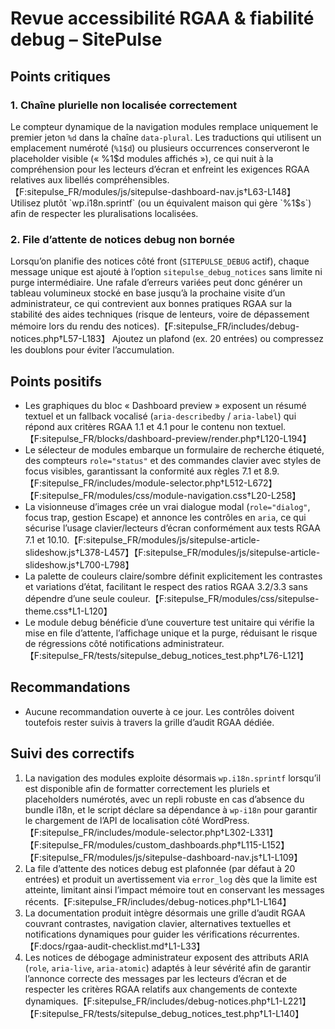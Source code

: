 # Revue accessibilité RGAA & fiabilité debug – SitePulse

## Points critiques

### 1. Chaîne plurielle non localisée correctement
Le compteur dynamique de la navigation modules remplace uniquement le premier jeton `%d` dans la chaîne `data-plural`. Les traductions qui utilisent un emplacement numéroté (`%1$d`) ou plusieurs occurrences conserveront le placeholder visible (« %1$d modules affichés »), ce qui nuit à la compréhension pour les lecteurs d’écran et enfreint les exigences RGAA relatives aux libellés compréhensibles.【F:sitepulse_FR/modules/js/sitepulse-dashboard-nav.js†L63-L148】 Utilisez plutôt `wp.i18n.sprintf` (ou un équivalent maison qui gère `%1$s`) afin de respecter les pluralisations localisées.

### 2. File d’attente de notices debug non bornée
Lorsqu’on planifie des notices côté front (`SITEPULSE_DEBUG` actif), chaque message unique est ajouté à l’option `sitepulse_debug_notices` sans limite ni purge intermédiaire. Une rafale d’erreurs variées peut donc générer un tableau volumineux stocké en base jusqu’à la prochaine visite d’un administrateur, ce qui contrevient aux bonnes pratiques RGAA sur la stabilité des aides techniques (risque de lenteurs, voire de dépassement mémoire lors du rendu des notices).【F:sitepulse_FR/includes/debug-notices.php†L57-L183】 Ajoutez un plafond (ex. 20 entrées) ou compressez les doublons pour éviter l’accumulation.

## Points positifs

- Les graphiques du bloc « Dashboard preview » exposent un résumé textuel et un fallback vocalisé (`aria-describedby` / `aria-label`) qui répond aux critères RGAA 1.1 et 4.1 pour le contenu non textuel.【F:sitepulse_FR/blocks/dashboard-preview/render.php†L120-L194】
- Le sélecteur de modules embarque un formulaire de recherche étiqueté, des compteurs `role="status"` et des commandes clavier avec styles de focus visibles, garantissant la conformité aux règles 7.1 et 8.9.【F:sitepulse_FR/includes/module-selector.php†L512-L672】【F:sitepulse_FR/modules/css/module-navigation.css†L20-L258】
- La visionneuse d’images crée un vrai dialogue modal (`role="dialog"`, focus trap, gestion Escape) et annonce les contrôles en `aria`, ce qui sécurise l’usage clavier/lecteurs d’écran conformément aux tests RGAA 7.1 et 10.10.【F:sitepulse_FR/modules/js/sitepulse-article-slideshow.js†L378-L457】【F:sitepulse_FR/modules/js/sitepulse-article-slideshow.js†L700-L798】
- La palette de couleurs claire/sombre définit explicitement les contrastes et variations d’état, facilitant le respect des ratios RGAA 3.2/3.3 sans dépendre d’une seule couleur.【F:sitepulse_FR/modules/css/sitepulse-theme.css†L1-L120】
- Le module debug bénéficie d’une couverture test unitaire qui vérifie la mise en file d’attente, l’affichage unique et la purge, réduisant le risque de régressions côté notifications administrateur.【F:sitepulse_FR/tests/sitepulse_debug_notices_test.php†L76-L121】

## Recommandations

- Aucune recommandation ouverte à ce jour. Les contrôles doivent toutefois rester suivis à travers la grille d’audit RGAA dédiée.

## Suivi des correctifs

1. La navigation des modules exploite désormais `wp.i18n.sprintf` lorsqu’il est disponible afin de formatter correctement les pluriels et placeholders numérotés, avec un repli robuste en cas d’absence du bundle i18n, et le script déclare sa dépendance à `wp-i18n` pour garantir le chargement de l’API de localisation côté WordPress.【F:sitepulse_FR/includes/module-selector.php†L302-L331】【F:sitepulse_FR/modules/custom_dashboards.php†L115-L152】【F:sitepulse_FR/modules/js/sitepulse-dashboard-nav.js†L1-L109】
2. La file d’attente des notices debug est plafonnée (par défaut à 20 entrées) et produit un avertissement via `error_log` dès que la limite est atteinte, limitant ainsi l’impact mémoire tout en conservant les messages récents.【F:sitepulse_FR/includes/debug-notices.php†L1-L164】
3. La documentation produit intègre désormais une grille d’audit RGAA couvrant contrastes, navigation clavier, alternatives textuelles et notifications dynamiques pour guider les vérifications récurrentes.【F:docs/rgaa-audit-checklist.md†L1-L33】
4. Les notices de débogage administrateur exposent des attributs ARIA (`role`, `aria-live`, `aria-atomic`) adaptés à leur sévérité afin de garantir l’annonce correcte des messages par les lecteurs d’écran et de respecter les critères RGAA relatifs aux changements de contexte dynamiques.【F:sitepulse_FR/includes/debug-notices.php†L1-L221】【F:sitepulse_FR/tests/sitepulse_debug_notices_test.php†L1-L140】
